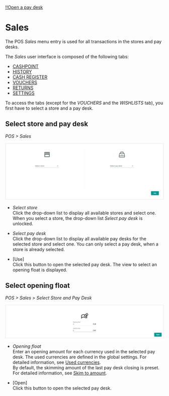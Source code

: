[!!Open a pay desk](../Operation/01_OpenPayDesk.md)

# Sales

The POS *Sales* menu entry is used for all transactions in the stores and pay desks.

The *Sales* user interface is composed of the following tabs:
- [CASHPOINT](./01a_Cashpoint.md)
- [HISTORY](./01b_History.md)
- [CASH REGISTER](./01c_CashRegister.md)
- [VOUCHERS](./01d_Vouchers.md)
- [RETURNS](./01e_Returns.md)
- [SETTINGS](./01f_Settings.md)


To access the tabs (except for the *VOUCHERS* and the *WISHLISTS* tab), you first have to select a store and a pay desk.


## Select store and pay desk

*POS > Sales*

![Sales](../../Assets/Screenshots/POS/Sales/Select.png "[Sales]")

- *Select store*   
    Click the drop-down list to display all available stores and select one. When you select a store, the drop-down list *Select pay desk* is unlocked.

- *Select pay desk*   
    Click the drop-down list to display all available pay desks for the selected store and select one. You can only select a pay desk, when a store is already selected.

- [Use]   
    Click this button to open the selected pay desk. The view to select an opening float is displayed.


## Select opening float

*POS > Sales > Select Store and Pay Desk*

![Sales](../../Assets/Screenshots/POS/Sales/OpeningFloat.png "[Sales]")

- *Opening float*   
    Enter an opening amount for each currency used in the selected pay desk. The used currencies are defined in the global settings. For detailed information, see [Used currencies](./02a_GlobalSettings.md#used-currencies).  
    By default, the skimming amount of the last pay desk closing is preset. For detailed information, see [Skim to amount](./02a_GlobalSettings.md#skim-to-amount).

- [Open]   
    Click this button to open the selected pay desk.

